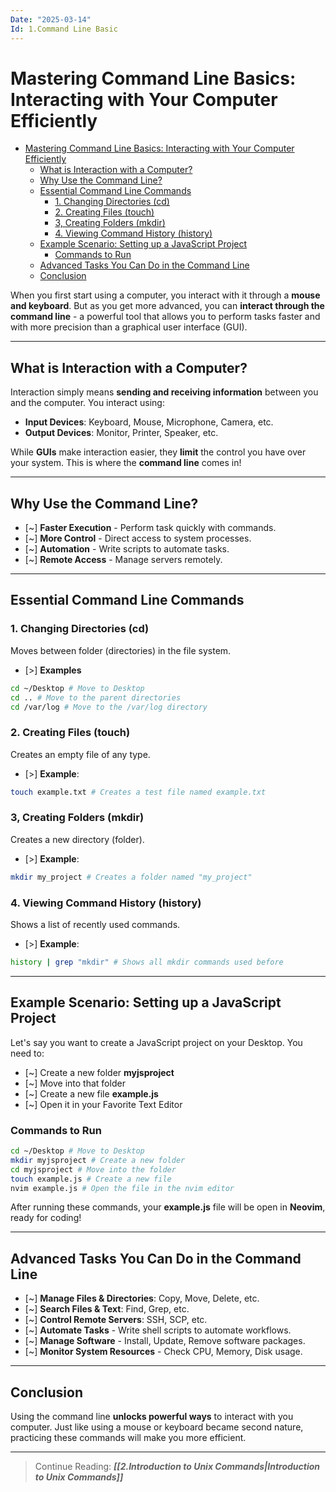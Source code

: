 ```yaml
---
Date: "2025-03-14"
Id: 1.Command Line Basic
---
```


# Mastering Command Line Basics: Interacting with Your Computer Efficiently

<!--toc:start-->

- [Mastering Command Line Basics: Interacting with Your Computer Efficiently](#mastering-command-line-basics-interacting-with-your-computer-efficiently)
  - [What is Interaction with a Computer?](#what-is-interaction-with-a-computer)
  - [Why Use the Command Line?](#why-use-the-command-line)
  - [Essential Command Line Commands](#essential-command-line-commands)
    - [1. Changing Directories (cd)](#1-changing-directories-cd)
    - [2. Creating Files (touch)](#2-creating-files-touch)
    - [3, Creating Folders (mkdir)](#3-creating-folders-mkdir)
    - [4. Viewing Command History (history)](#4-viewing-command-history-history)
  - [Example Scenario: Setting up a JavaScript Project](#example-scenario-setting-up-a-javascript-project)
    - [Commands to Run](#commands-to-run)
  - [Advanced Tasks You Can Do in the Command Line](#advanced-tasks-you-can-do-in-the-command-line)
  - [Conclusion](#conclusion)
  <!--toc:end-->

When you first start using a computer, you interact with it through a **mouse and keyboard**. But as you get more advanced, you can **interact through the command line** - a powerful tool that allows you to perform tasks faster and with more precision than a graphical user interface (GUI).

---

## What is Interaction with a Computer?

Interaction simply means **sending and receiving information** between you and the computer.
You interact using:

- **Input Devices**: Keyboard, Mouse, Microphone, Camera, etc.
- **Output Devices**: Monitor, Printer, Speaker, etc.

While **GUIs** make interaction easier, they **limit** the control you have over your system. This is where the **command line** comes in!

---

## Why Use the Command Line?

- [~] **Faster Execution** - Perform task quickly with commands.
- [~] **More Control** - Direct access to system processes.
- [~] **Automation** - Write scripts to automate tasks.
- [~] **Remote Access** - Manage servers remotely.

---

## Essential Command Line Commands

### 1. Changing Directories (cd)

Moves between folder (directories) in the file system.

- [>] **Examples**

```bash
cd ~/Desktop # Move to Desktop
cd .. # Move to the parent directories
cd /var/log # Move to the /var/log directory
```

### 2. Creating Files (touch)

Creates an empty file of any type.

- [>] **Example**:

```bash
touch example.txt # Creates a test file named example.txt
```

### 3, Creating Folders (mkdir)

Creates a new directory (folder).

- [>] **Example**:

```bash
mkdir my_project # Creates a folder named "my_project"
```

### 4. Viewing Command History (history)

Shows a list of recently used commands.

- [>] **Example**:

```bash
history | grep "mkdir" # Shows all mkdir commands used before
```

---

## Example Scenario: Setting up a JavaScript Project

Let's say you want to create a JavaScript project on your Desktop.
You need to:

- [~] Create a new folder **myjsproject**
- [~] Move into that folder
- [~] Create a new file **example.js**
- [~] Open it in your Favorite Text Editor

### Commands to Run

```bash
cd ~/Desktop # Move to Desktop
mkdir myjsproject # Create a new folder
cd myjsproject # Move into the folder
touch example.js # Create a new file
nvim example.js # Open the file in the nvim editor
```

After running these commands, your **example.js** file will be open in **Neovim**, ready for coding!

---

## Advanced Tasks You Can Do in the Command Line

- [~] **Manage Files & Directories**: Copy, Move, Delete, etc.
- [~] **Search Files & Text**: Find, Grep, etc.
- [~] **Control Remote Servers**: SSH, SCP, etc.
- [~] **Automate Tasks** - Write shell scripts to automate workflows.
- [~] **Manage Software** - Install, Update, Remove software packages.
- [~] **Monitor System Resources** - Check CPU, Memory, Disk usage.

---

## Conclusion

Using the command line **unlocks powerful ways** to interact with you computer. Just like using a mouse or keyboard became second nature, practicing these commands will make you more efficient.

---

> Continue Reading: **_[[2.Introduction to Unix Commands|Introduction to Unix Commands]]_**
